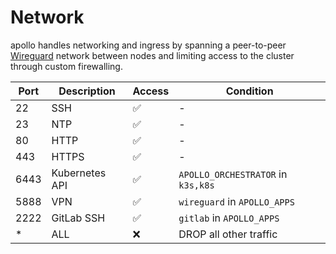 # Network

apollo handles networking and ingress by spanning a peer-to-peer [Wireguard](https://www.wireguard.com/) network between nodes and limiting access to the cluster through custom firewalling.

| Port | Description | Access | Condition |
|------------|-------|----------|-----|
| 22    | SSH |  ✅ | - |
| 23    | NTP |  ✅ | - |
| 80    | HTTP | ✅ | - |
| 443    | HTTPS | ✅ | - |
| 6443    | Kubernetes API | ✅ | `APOLLO_ORCHESTRATOR` in `k3s,k8s` |
| 5888    | VPN | ✅ | `wireguard` in `APOLLO_APPS` |
| 2222    | GitLab SSH | ✅ | `gitlab` in `APOLLO_APPS` |
| *    | ALL | ❌ | DROP all other traffic |